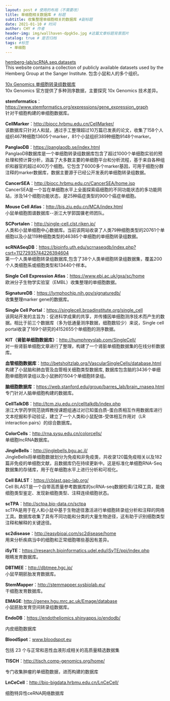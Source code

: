 ```yaml
---
layout: post # 使用的布局（不需要改）
title: 单细胞相关数据库 # 标题
subtitle: 收集整理单细胞相关的数据库 #副标题
date: 2021-01-10 # 时间
author: CHY # 作者
header-img: img/wallhaven-dpgk5o.jpg #这篇文章标题背景图片
catalog: true # 是否归档
tags: #标签
  - 单细胞
---
```


[hemberg-lab/scRNA.seq.datasets](https://hemberg-lab.github.io/scRNA.seq.datasets/)<br>
This website contains a collection of publicly available datasets used by the Hemberg Group at the Sanger Institute. 包含小鼠和人的多个组织。<br>

[10x Genomics 单细胞转录组数据库](https://support.10xgenomics.com/single-cell-gene-expression/datasets)<br>
10x Genomics 官方提供了多种测序数据，主要探究 10x Genomics 技术差异。<br>

**stemformatics**：https://www.stemformatics.org/expressions/gene_expression_graph<br>
针对干细胞构建的单细胞数据库。<br>

**CellMarker**：http://biocc.hrbmu.edu.cn/CellMarker/<br>
该数据库只针对人和鼠，通过手工整理超过10万篇已发表的论文，收集了158个人组织467种细胞13605个marker，81个小鼠组织389种细胞9148个marker。<br>

**PanglaoDB**：https://panglaodb.se/index.html<br>
PanglaoDB数据库是一个单细胞转录组数据库包含了超过1000个单细胞实验的预处理和预计算分析，涵盖了大多数主要的单细胞平台和分析流程，基于来自各种组织和器官的超过400万个细胞。它包含了6000多个marker基因，可用于细胞分群注释的marker数据库，数据主要源于已经公开发表的单细胞转录组数据。<br>

**CancerSEA**：http://biocc.hrbmu.edu.cn/CancerSEA/home.jsp<br>
CancerSEA是一个旨在单细胞水平上全面探索癌细胞的不同功能状态的多功能网站，涉及14个细胞功能状态，是25种癌症类型的900个癌症单细胞。<br>

**Mouse Cell Atlas**：http://bis.zju.edu.cn/MCA/index.html<br>
小鼠单细胞图谱数据库--浙江大学郭国骥老师团队。<br>

**SCPortalen**：http://single-cell.clst.riken.jp/<br>
人类和小鼠单细胞中心数据库。当前该网站收录了人类79种细胞类型的20761个单细胞以及小鼠119种细胞类型的46385个单细胞的单细胞转录组数据。<br>

**scRNASeqDB**：https://bioinfo.uth.edu/scrnaseqdb/index.php?csrt=11272935744226394604<br>
第一个人类单细胞转录组数据库,包含了38个人类单细胞转录组数据集，覆盖200个人类细胞系或细胞类型和13440个样本。<br>

**Single Cell Expression Atlas**：https://www.ebi.ac.uk/gxa/sc/home<br>
欧洲分子生物学实验室（EMBL）收集整理的单细胞数据。<br>

**SignatureDB**：https://lymphochip.nih.gov/signaturedb/<br>
收集整理marker gene的数据库。<br>

**Single Cell Portal**：https://singlecell.broadinstitute.org/single_cell<br>
该网站开发的主旨为：促进科学成果的共享，并传播因单细胞测序技术而产生的数据。相比于前三个数据库（多为低通量测序数据，细胞数较少）来说，Single cell portal收录了169个研究的4152655个单细胞的测序数据。<br>

**KIT（肾脏单细胞数据库）**：http://humphreyslab.com/SingleCell/<br>
对一些肾脏单细胞文章进行了整理，构建了一个肾脏单细胞数据集的在线分析数据库。<br>

**血管细胞数据库**：http://betsholtzlab.org/VascularSingleCells/database.html<br>
构建了小鼠脑和肺血管及血管相关细胞类型数据库, 数据库包含脑的3436个单细胞单细胞转录组以及小鼠肺的1504个单细胞转录组。<br>

**脑细胞数据库**：https://web.stanford.edu/group/barres_lab/brain_rnaseq.html<br>
专门针对人脑单细胞构建的数据库。<br>

**CellTalkDB**：http://tcm.zju.edu.cn/celltalkdb/index.php<br>
浙江大学药学院范骁辉教授课题组通过对已知蛋白质-蛋白质相互作用数据库进行文本挖掘和手动验证，建立了一个人类和小鼠配体-受体相互作用对（LR interaction pairs）的综合数据库。<br>

**ColorCells**：http://rna.sysu.edu.cn/colorcells/<br>
单细胞lncRNA数据库。<br>

**JingleBells**：http://jinglebells.bgu.ac.il/ <br>
JingleBells将单细胞数据划分为免疫和非免疫类，共收录120篇免疫相关以及182篇非免疫的单细胞文献，且数据库仍在持续更新中。这是标准化单细胞RNA-Seq数据集的存储库，用于在单细胞水平上进行分析和可视化。<br>

**Cell BALST**：https://cblast.gao-lab.org/<br>
Cell BLAST是一个自带高质量参考数据库的scRNA-seq数据检索/注释工具，能做细胞类型鉴定、发现新细胞类型、注释连续细胞状态。<br>

**scTPA**：http://sctpa.bio-data.cn/sctpa<br>
scTPA是用于在人和小鼠中基于生物途径激活进行单细胞转录组分析和注释的网络工具。数据库收集了具有不同功能和分类的大量生物途径，这有助于识别细胞类型注释和解释的关键途径。<br>

**sc2disease**：http://easybioai.com/sc2disease/home<br>
用来分析疾病当中的细胞和正常细胞哪些基因有差异。<br>

**iSyTE**：https://research.bioinformatics.udel.edu/iSyTE/ppi/index.php<br>
眼睛发育数据库。<br>

**DBTMEE**：http://dbtmee.hgc.jp/<br>
小鼠早期胚胎发育数据库。<br>

**StemMapper**：http://stemmapper.sysbiolab.eu/<br>
干细胞发育数据库。<br>

**EMAGE**: http://genex.hgu.mrc.ac.uk/Emage/database<br>
小鼠胚胎发育空间转录组数据库。<br>

**EndoDB**：https://endotheliomics.shinyapps.io/endodb/

内皮细胞数据库

**BloodSpot**：www.bloodspot.eu

包括 23 个与正常和恶性血液形成相关的高质量精选数据集

**TISCH**：http://tisch.comp-genomics.org/home/

专门收集肿瘤的单细胞数据，进而构建的数据库

**LnCeCell**：http://bio-bigdata.hrbmu.edu.cn/LnCeCell/

细胞特异性ceRNA网络数据库

